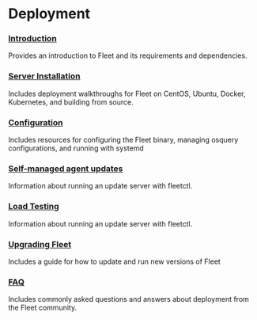 # Deployment

### [Introduction](./01-Introduction.md) 
Provides an introduction to Fleet and its requirements and dependencies.

### [Server Installation](./02-Server-Installation.md) 
Includes deployment walkthroughs for Fleet on CentOS, Ubuntu, Docker, Kubernetes, and building from source.

### [Configuration](./03-Configuration.md) 
Includes resources for configuring the Fleet binary, managing osquery configurations, and running with systemd

### [Self-managed agent updates](./04-fleetctl-agent-updates.md)
Information about running an update server with fleetctl.

### [Load Testing](./05-Load-testing.md)
Information about running an update server with fleetctl.

### [Upgrading Fleet](./06-Upgrading-Fleet.md) 
Includes a guide for how to update and run new versions of Fleet

### [FAQ](./FAQ.md) 
Includes commonly asked questions and answers about deployment from the Fleet community.
